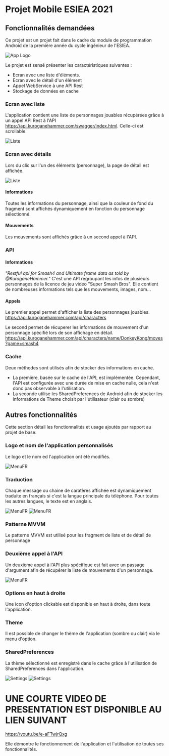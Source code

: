 # Projet Mobile ESIEA 2021

## Fonctionnalités demandées
Ce projet est un projet fait dans le cadre du module de programmation Android de la première année du cycle ingénieur de l'ESIEA.

![App Logo](app/src/main/res/drawable/smashlogo.png)

Le projet est sensé présenter les caractéristiques suivantes :
- Ecran avec une liste d'éléments.
- Ecran avec le détail d'un élément
- Appel WebService à une API Rest
- Stockage de données en cache

### Ecran avec liste
L'application contient une liste de personnages jouables récupérées grâce à un appel API Rest à l'API https://api.kuroganehammer.com/swagger/index.html.
Celle-ci est scrollable.

![Liste](ScreenCaptures/ListFR.png)

### Ecran avec détails
Lors du clic sur l'un des éléments (personnage), la page de détail est affichée.

![Liste](ScreenCaptures/PCFR.png)

#### Informations
Toutes les informations du personnage, ainsi que la couleur de fond du fragment sont affichés dynamiquement en fonction du personnage sélectionné.

#### Mouvements
Les mouvements sont affichés grâce à un second appel à l'API.

### API
#### Informations
*"Restful api for Smash4 and Ultimate frame data as told by @KuroganeHammer."*
C'est une API regroupant les infos de plusieurs personnages de la licence de jeu vidéo "Super Smash Bros".
Elle contient de nombreuses informations tels que les mouvements, images, nom...

#### Appels
Le premier appel permet d'afficher la liste des personnages jouables.
https://api.kuroganehammer.com/api/characters

Le second permet de récuperer les informations de mouvement d'un personnage spécifié lors de son affichage en détail.
https://api.kuroganehammer.com/api/characters/name/DonkeyKong/moves?game=smash4

### Cache
Deux méthodes sont utilisés afin de stocker des informations en cache.
- La première, basée sur le cache de l'API, est implémentée. Cependant, l'API est configurée avec une durée de mise en cache nulle, cela n'est donc pas observable à l'utilisation.
- La seconde utilise les SharedPreferences de Android afin de stocker les informations de Theme choisit par l'utilisateur (clair ou sombre)

## Autres fonctionnalités
Cette section détail les fonctionnalités et usage ajoutés par rapport au projet de base.
### Logo et nom de l'application personnalisés
Le logo et le nom ed l'application ont été modifiés.

![MenuFR](ScreenCaptures/MenuFR.png)

### Traduction
Chaque message ou chaine de caratères affichée est dynamiquement traduite en français si c'est la langue principale du téléphone. Pour toutes les autres langues, le texte est en anglais.

![MenuFR](ScreenCaptures/AboutFR.png)
![MenuFR](ScreenCaptures/AboutEN.png)

### Patterne MVVM
Le patterne MVVM est utilisé pour les fragment de liste et de détail de personnage
### Deuxième appel à l'API
Un deuxième appel à l'API plus spécifique est fait avec un passage d'argument afin de récupérer la liste de mouvements d'un personnage.

![MenuFR](ScreenCaptures/PCFR.png)

### Options en haut à droite
Une icon d'option clickable est disponible en haut à droite, dans toute l'application.
### Theme
Il est possible de changer le thème de l'application (sombre ou clair) via le menu d'option.
### SharedPreferences
La thème sélectionné est enregistré dans le cache grâce à l'utilisation de SharedPreferences dans l'application.

![Settings](ScreenCaptures/lightMainActivityFR.png)
![Settings](ScreenCaptures/MainActivityFR.png)

# UNE COURTE VIDEO DE PRESENTATION EST DISPONIBLE AU LIEN SUIVANT
https://youtu.be/e-aFTwjrQxg

Elle démontre le fonctionnement de l'application et l'utilisation de toutes ses fonctionnalités.
